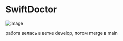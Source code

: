 # SwiftDoctor


![image](https://github.com/n0ndescr1pt/SwiftDoctor/assets/112966572/00a28285-f503-4c63-afad-7d18f8695621)


работа велась в ветке develop, потом merge в main
